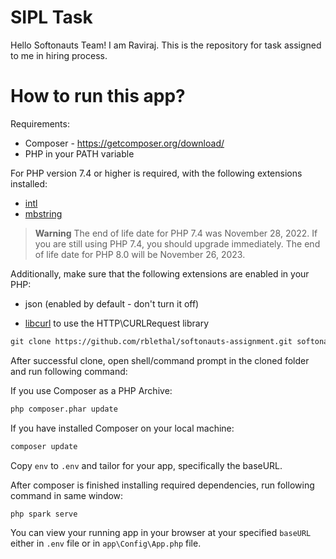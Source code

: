 # SIPL Task

Hello Softonauts Team! I am Raviraj. This is the repository for task assigned to me in hiring process.

# How to run this app?

Requirements:

- Composer - https://getcomposer.org/download/
- PHP in your PATH variable

For PHP version 7.4 or higher is required, with the following extensions installed:

- [intl](http://php.net/manual/en/intl.requirements.php)
- [mbstring](http://php.net/manual/en/mbstring.installation.php)

> **Warning**
> The end of life date for PHP 7.4 was November 28, 2022. If you are
> still using PHP 7.4, you should upgrade immediately. The end of life date
> for PHP 8.0 will be November 26, 2023.

Additionally, make sure that the following extensions are enabled in your PHP:

- json (enabled by default - don't turn it off)

- [libcurl](http://php.net/manual/en/curl.requirements.php) to use the HTTP\CURLRequest library

```xml
git clone https://github.com/rblethal/softonauts-assignment.git softonauts-task
```

After successful clone, open shell/command prompt in the cloned folder and run following command:

If you use Composer as a PHP Archive:

```xml
php composer.phar update
```

If you have installed Composer on your local machine:

```xml
composer update
```

Copy `env` to `.env` and tailor for your app, specifically the baseURL.

After composer is finished installing required dependencies, run following command in same window:

```xml
php spark serve
```

You can view your running app in your browser at your specified `baseURL` either in `.env` file or in `app\Config\App.php` file.
